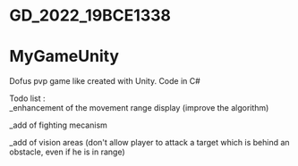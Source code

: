 # GD_2022_19BCE1338

MyGameUnity
===========

Dofus pvp game like created with Unity. Code in C#

Todo list :  
_enhancement of the movement range display (improve the algorithm)

_add of fighting mecanism  

_add of vision areas (don't allow player to attack a target which is behind an obstacle, even if he is in range)
